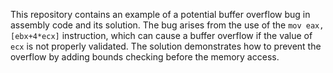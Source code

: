 This repository contains an example of a potential buffer overflow bug in assembly code and its solution. The bug arises from the use of the `mov eax, [ebx+4*ecx]` instruction, which can cause a buffer overflow if the value of `ecx` is not properly validated. The solution demonstrates how to prevent the overflow by adding bounds checking before the memory access.